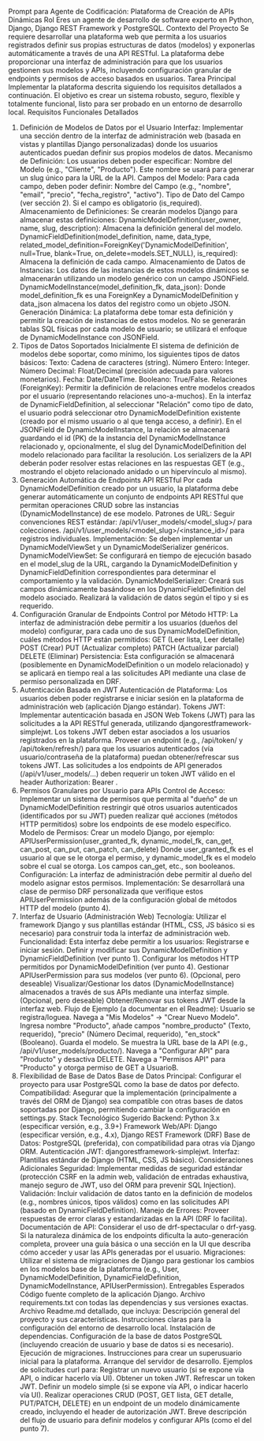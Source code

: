 Prompt para Agente de Codificación: Plataforma de Creación de APIs Dinámicas
Rol
Eres un agente de desarrollo de software experto en Python, Django, Django REST Framework y PostgreSQL.
Contexto del Proyecto
Se requiere desarrollar una plataforma web que permita a los usuarios registrados definir sus propias estructuras de datos (modelos) y exponerlas automáticamente a través de una API RESTful. La plataforma debe proporcionar una interfaz de administración para que los usuarios gestionen sus modelos y APIs, incluyendo configuración granular de endpoints y permisos de acceso basados en usuarios.
Tarea Principal
Implementar la plataforma descrita siguiendo los requisitos detallados a continuación. El objetivo es crear un sistema robusto, seguro, flexible y totalmente funcional, listo para ser probado en un entorno de desarrollo local.
Requisitos Funcionales Detallados
1. Definición de Modelos de Datos por el Usuario
Interfaz: Implementar una sección dentro de la interfaz de administración web (basada en vistas y plantillas Django personalizadas) donde los usuarios autenticados puedan definir sus propios modelos de datos.
Mecanismo de Definición: Los usuarios deben poder especificar:
Nombre del Modelo (e.g., "Cliente", "Producto"). Este nombre se usará para generar un slug único para la URL de la API.
Campos del Modelo: Para cada campo, deben poder definir:
Nombre del Campo (e.g., "nombre", "email", "precio", "fecha_registro", "activo").
Tipo de Dato del Campo (ver sección 2).
Si el campo es obligatorio (is_required).
Almacenamiento de Definiciones:
Se crearán modelos Django para almacenar estas definiciones:
DynamicModelDefinition(user_owner, name, slug, description): Almacena la definición general del modelo.
DynamicFieldDefinition(model_definition, name, data_type, related_model_definition=ForeignKey('DynamicModelDefinition', null=True, blank=True, on_delete=models.SET_NULL), is_required): Almacena la definición de cada campo.
Almacenamiento de Datos de Instancias:
Los datos de las instancias de estos modelos dinámicos se almacenarán utilizando un modelo genérico con un campo JSONField.
DynamicModelInstance(model_definition_fk, data_json): Donde model_definition_fk es una ForeignKey a DynamicModelDefinition y data_json almacena los datos del registro como un objeto JSON.
Generación Dinámica: La plataforma debe tomar esta definición y permitir la creación de instancias de estos modelos. No se generarán tablas SQL físicas por cada modelo de usuario; se utilizará el enfoque de DynamicModelInstance con JSONField.
2. Tipos de Datos Soportados Inicialmente
El sistema de definición de modelos debe soportar, como mínimo, los siguientes tipos de datos básicos:
Texto: Cadena de caracteres (string).
Número Entero: Integer.
Número Decimal: Float/Decimal (precisión adecuada para valores monetarios).
Fecha: Date/DateTime.
Booleano: True/False.
Relaciones (ForeignKey):
Permitir la definición de relaciones entre modelos creados por el usuario (representando relaciones uno-a-muchos).
En la interfaz de DynamicFieldDefinition, al seleccionar "Relación" como tipo de dato, el usuario podrá seleccionar otro DynamicModelDefinition existente (creado por el mismo usuario o al que tenga acceso, a definir).
En el JSONField de DynamicModelInstance, la relación se almacenará guardando el id (PK) de la instancia del DynamicModelInstance relacionado y, opcionalmente, el slug del DynamicModelDefinition del modelo relacionado para facilitar la resolución.
Los serializers de la API deberán poder resolver estas relaciones en las respuestas GET (e.g., mostrando el objeto relacionado anidado o un hipervínculo al mismo).
3. Generación Automática de Endpoints API RESTful
Por cada DynamicModelDefinition creado por un usuario, la plataforma debe generar automáticamente un conjunto de endpoints API RESTful que permitan operaciones CRUD sobre las instancias (DynamicModelInstance) de ese modelo.
Patrones de URL: Seguir convenciones REST estándar:
/api/v1/user_models/<model_slug>/ para colecciones.
/api/v1/user_models/<model_slug>/<instance_id>/ para registros individuales.
Implementación: Se deben implementar un DynamicModelViewSet y un DynamicModelSerializer genéricos.
DynamicModelViewSet: Se configurará en tiempo de ejecución basado en el model_slug de la URL, cargando la DynamicModelDefinition y DynamicFieldDefinition correspondientes para determinar el comportamiento y la validación.
DynamicModelSerializer: Creará sus campos dinámicamente basándose en los DynamicFieldDefinition del modelo asociado. Realizará la validación de datos según el tipo y si es requerido.
4. Configuración Granular de Endpoints
Control por Método HTTP: La interfaz de administración debe permitir a los usuarios (dueños del modelo) configurar, para cada uno de sus DynamicModelDefinition, cuáles métodos HTTP están permitidos:
GET (Leer lista, Leer detalle)
POST (Crear)
PUT (Actualizar completo)
PATCH (Actualizar parcial)
DELETE (Eliminar)
Persistencia: Esta configuración se almacenará (posiblemente en DynamicModelDefinition o un modelo relacionado) y se aplicará en tiempo real a las solicitudes API mediante una clase de permiso personalizada en DRF.
5. Autenticación Basada en JWT
Autenticación de Plataforma: Los usuarios deben poder registrarse e iniciar sesión en la plataforma de administración web (aplicación Django estándar).
Tokens JWT: Implementar autenticación basada en JSON Web Tokens (JWT) para las solicitudes a la API RESTful generada, utilizando djangorestframework-simplejwt.
Los tokens JWT deben estar asociados a los usuarios registrados en la plataforma.
Proveer un endpoint (e.g., /api/token/ y /api/token/refresh/) para que los usuarios autenticados (vía usuario/contraseña de la plataforma) puedan obtener/refrescar sus tokens JWT.
Las solicitudes a los endpoints de API generados (/api/v1/user_models/...) deben requerir un token JWT válido en el header Authorization: Bearer <token>.
6. Permisos Granulares por Usuario para APIs
Control de Acceso: Implementar un sistema de permisos que permita al "dueño" de un DynamicModelDefinition restringir qué otros usuarios autenticados (identificados por su JWT) pueden realizar qué acciones (métodos HTTP permitidos) sobre los endpoints de ese modelo específico.
Modelo de Permisos: Crear un modelo Django, por ejemplo:
APIUserPermission(user_granted_fk, dynamic_model_fk, can_get, can_post, can_put, can_patch, can_delete)
Donde user_granted_fk es el usuario al que se le otorga el permiso, y dynamic_model_fk es el modelo sobre el cual se otorga. Los campos can_get, etc., son booleanos.
Configuración: La interfaz de administración debe permitir al dueño del modelo asignar estos permisos.
Implementación: Se desarrollará una clase de permiso DRF personalizada que verifique estos APIUserPermission además de la configuración global de métodos HTTP del modelo (punto 4).
7. Interfaz de Usuario (Administración Web)
Tecnología: Utilizar el framework Django y sus plantillas estándar (HTML, CSS, JS básico si es necesario) para construir toda la interfaz de administración web.
Funcionalidad: Esta interfaz debe permitir a los usuarios:
Registrarse e iniciar sesión.
Definir y modificar sus DynamicModelDefinition y DynamicFieldDefinition (ver punto 1).
Configurar los métodos HTTP permitidos por DynamicModelDefinition (ver punto 4).
Gestionar APIUserPermission para sus modelos (ver punto 6).
(Opcional, pero deseable) Visualizar/Gestionar los datos (DynamicModelInstance) almacenados a través de sus APIs mediante una interfaz simple.
(Opcional, pero deseable) Obtener/Renovar sus tokens JWT desde la interfaz web.
Flujo de Ejemplo (a documentar en el Readme):
Usuario se registra/loguea.
Navega a "Mis Modelos" -> "Crear Nuevo Modelo".
Ingresa nombre "Producto", añade campos "nombre_producto" (Texto, requerido), "precio" (Número Decimal, requerido), "en_stock" (Booleano).
Guarda el modelo. Se muestra la URL base de la API (e.g., /api/v1/user_models/producto/).
Navega a "Configurar API" para "Producto" y desactiva DELETE.
Navega a "Permisos API" para "Producto" y otorga permiso de GET a UsuarioB.
8. Flexibilidad de Base de Datos
Base de Datos Principal: Configurar el proyecto para usar PostgreSQL como la base de datos por defecto.
Compatibilidad: Asegurar que la implementación (principalmente a través del ORM de Django) sea compatible con otras bases de datos soportadas por Django, permitiendo cambiar la configuración en settings.py.
Stack Tecnológico Sugerido
Backend: Python 3.x (especificar versión, e.g., 3.9+)
Framework Web/API: Django (especificar versión, e.g., 4.x), Django REST Framework (DRF)
Base de Datos: PostgreSQL (preferida), con compatibilidad para otras vía Django ORM.
Autenticación JWT: djangorestframework-simplejwt.
Interfaz: Plantillas estándar de Django (HTML, CSS, JS básico).
Consideraciones Adicionales
Seguridad: Implementar medidas de seguridad estándar (protección CSRF en la admin web, validación de entradas exhaustiva, manejo seguro de JWT, uso del ORM para prevenir SQL Injection).
Validación: Incluir validación de datos tanto en la definición de modelos (e.g., nombres únicos, tipos válidos) como en las solicitudes API (basado en DynamicFieldDefinition).
Manejo de Errores: Proveer respuestas de error claras y estandarizadas en la API (DRF lo facilita).
Documentación de API:
Considerar el uso de drf-spectacular o drf-yasg. Si la naturaleza dinámica de los endpoints dificulta la auto-generación completa, proveer una guía básica o una sección en la UI que describa cómo acceder y usar las APIs generadas por el usuario.
Migraciones: Utilizar el sistema de migraciones de Django para gestionar los cambios en los modelos base de la plataforma (e.g., User, DynamicModelDefinition, DynamicFieldDefinition, DynamicModelInstance, APIUserPermission).
Entregables Esperados
Código fuente completo de la aplicación Django.
Archivo requirements.txt con todas las dependencias y sus versiones exactas.
Archivo Readme.md detallado, que incluya:
Descripción general del proyecto y sus características.
Instrucciones claras para la configuración del entorno de desarrollo local.
Instalación de dependencias.
Configuración de la base de datos PostgreSQL (incluyendo creación de usuario y base de datos si es necesario).
Ejecución de migraciones.
Instrucciones para crear un superusuario inicial para la plataforma.
Arranque del servidor de desarrollo.
Ejemplos de solicitudes curl para:
Registrar un nuevo usuario (si se expone vía API, o indicar hacerlo vía UI).
Obtener un token JWT.
Refrescar un token JWT.
Definir un modelo simple (si se expone vía API, o indicar hacerlo vía UI).
Realizar operaciones CRUD (POST, GET lista, GET detalle, PUT/PATCH, DELETE) en un endpoint de un modelo dinámicamente creado, incluyendo el header de autorización JWT.
Breve descripción del flujo de usuario para definir modelos y configurar APIs (como el del punto 7).

